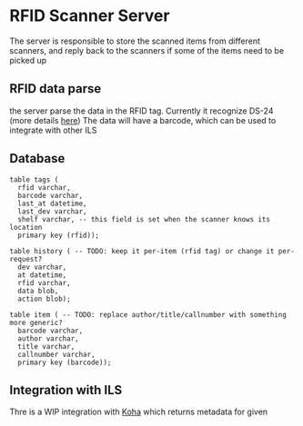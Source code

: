 # RFID Scanner Server
The server is responsible to store the scanned items from different scanners, and reply back to the scanners if some of the items need to be picked up
## RFID data parse
the server parse the data in the RFID tag.
Currently it recognize DS-24 (more details [here](http://biblstandard.dk/rfid/dk/RFID_Data_Model_for_Libraries_February_2009.pdf))
The data will have a barcode, which can be used to integrate with other ILS
## Database
```
table tags (
  rfid varchar,
  barcode varchar,
  last_at datetime,
  last_dev varchar,
  shelf varchar, -- this field is set when the scanner knows its location
  primary key (rfid));

table history ( -- TODO: keep it per-item (rfid tag) or change it per-request?
  dev varchar,
  at datetime,
  rfid varchar,
  data blob,
  action blob);
  
table item ( -- TODO: replace author/title/callnumber with something more generic?
  barcode varchar,
  author varchar,
  title varchar,
  callnumber varchar,
  primary key (barcode));
```

## Integration with ILS
Thre is a WIP integration with [Koha](http://koha.org) which returns metadata for given 
